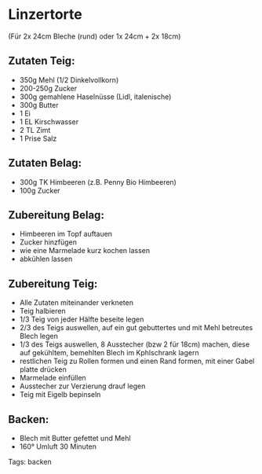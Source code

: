 Linzertorte
===================

(Für 2x 24cm Bleche (rund) oder 1x 24cm + 2x 18cm)

Zutaten Teig:
-------------
 * 350g Mehl (1/2 Dinkelvollkorn)
 * 200-250g Zucker
 * 300g gemahlene Haselnüsse (Lidl, italenische)
 * 300g Butter
 * 1 Ei
 * 1 EL Kirschwasser
 * 2 TL Zimt
 * 1 Prise Salz

Zutaten Belag:
-------------
 * 300g TK Himbeeren (z.B. Penny Bio Himbeeren)
 * 100g Zucker

Zubereitung Belag:
-------------
 * Himbeeren im Topf auftauen
 * Zucker hinzfügen
 * wie eine Marmelade kurz kochen lassen
 * abkühlen lassen


Zubereitung Teig:
-------------
 * Alle Zutaten miteinander verkneten
 * Teig halbieren
 * 1/3 Teig von jeder Hälfte beseite legen
 * 2/3 des Teigs auswellen, auf ein gut gebuttertes und mit Mehl betreutes Blech legen
 * 1/3 des Teigs auswellen, 8 Ausstecher (bzw 2 für 18cm) machen, diese auf gekühltem, bemehlten Blech im Kphlschrank lagern
 * restlichen Teig zu Rollen formen und einen Rand formen, mit einer Gabel platte drücken
 * Marmelade einfüllen
 * Ausstecher zur Verzierung drauf legen
 * Teig mit Eigelb bepinseln

Backen:
-------------
 * Blech mit Butter gefettet und Mehl
 * 160° Umluft 30 Minuten


Tags: backen
